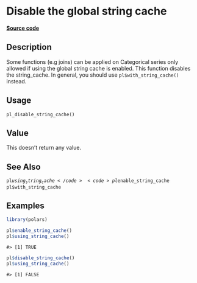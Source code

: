 
# Disable the global string cache

[**Source code**](https://github.com/pola-rs/r-polars/tree/main/R/options.R#L355)

## Description

Some functions (e.g joins) can be applied on Categorical series only
allowed if using the global string cache is enabled. This function
disables the string_cache. In general, you should use
<code>pl$with_string_cache()</code> instead.

## Usage

<pre><code class='language-R'>pl_disable_string_cache()
</code></pre>

## Value

This doesn’t return any value.

## See Also

<code>pl$using_string_cache</code> <code>pl$enable_string_cache</code>
<code>pl$with_string_cache</code>

## Examples

``` r
library(polars)

pl$enable_string_cache()
pl$using_string_cache()
```

    #> [1] TRUE

``` r
pl$disable_string_cache()
pl$using_string_cache()
```

    #> [1] FALSE
